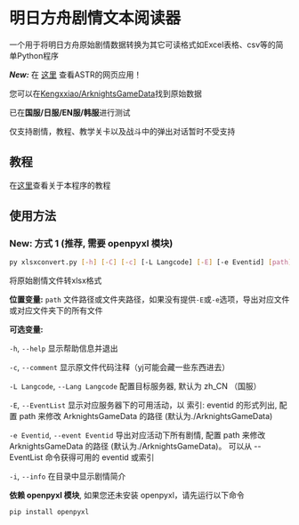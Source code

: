 # 明日方舟剧情文本阅读器

一个用于将明日方舟原始剧情数据转换为其它可读格式如Excel表格、csv等的简单Python程序

***New:*** 在 [这里](https://050644zf.github.io/ArknightsStoryTextReader/index2.html) 查看ASTR的网页应用！

您可以在[Kengxxiao/ArknightsGameData](https://github.com/Kengxxiao/ArknightsGameData)找到原始数据

已在**国服/日服/EN服/韩服**进行测试

仅支持剧情，教程、教学关卡以及战斗中的弹出对话暂时不受支持

## 教程

在[这里](https://github.com/050644zf/ArknightsStoryReader/blob/master/Tutorial_cn.md)查看关于本程序的教程

## 使用方法

### **New: 方式 1 (推荐, 需要 openpyxl 模块)**

```bash
py xlsxconvert.py [-h] [-C] [-c] [-L Langcode] [-E] [-e Eventid] [path]
```

将原始剧情文件转xlsx格式

**位置变量:**
  `path`             文件路径或文件夹路径，如果没有提供`-E`或`-e`选项，导出对应文件或对应文件夹下的所有文件

**可选变量:**

  `-h`, `--help`       显示帮助信息并退出
  
  `-c`, `--comment`    显示原文件代码注释（yj可能会藏一些东西进去）

  `-L Langcode`, `--Lang Langcode`    配置目标服务器, 默认为 zh_CN （国服）

  `-E`, `--EventList`       显示对应服务器下的可用活动，以 索引: eventid 的形式列出, 配置 path 来修改 ArknightsGameData 的路径 (默认为./ArknightsGameData)

  `-e Eventid`, `--event Eventid`   导出对应活动下所有剧情, 配置 path 来修改 ArknightsGameData 的路径 (默认为./ArknightsGameData)。 可以从 --EventList 命令获得可用的 eventid 或索引

  `-i`, `--info`            在目录中显示剧情简介

**依赖 openpyxl 模块**, 如果您还未安装 openpyxl，请先运行以下命令

```bash
pip install openpyxl
```
